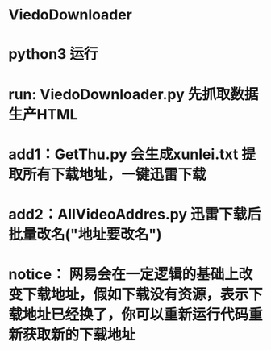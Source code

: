 # ViedoDownloader
# python3 运行
# run: ViedoDownloader.py 先抓取数据生产HTML
# add1：GetThu.py 会生成xunlei.txt 提取所有下载地址，一键迅雷下载
# add2：AllVideoAddres.py 迅雷下载后批量改名("地址要改名")
# notice： 网易会在一定逻辑的基础上改变下载地址，假如下载没有资源，表示下载地址已经换了，你可以重新运行代码重新获取新的下载地址
